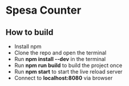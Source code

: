 # Spesa Counter

## How to build
- Install npm
- Clone the repo and open the terminal
- Run **npm install --dev** in the terminal
- Run **npm run build** to build the project once
- Run **npm start** to start the live reload server
- Connect to **localhost:8080** via browser
